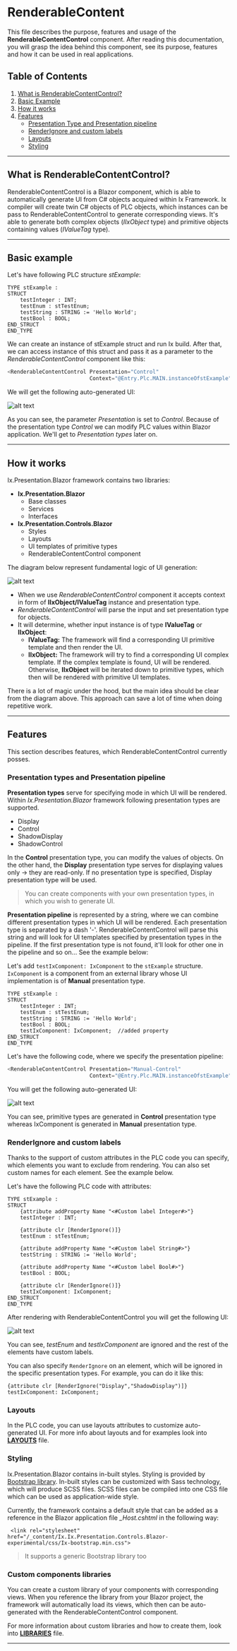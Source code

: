 # RenderableContent

This file describes the purpose, features and usage of the **RenderableContentControl** component. After reading this documentation, you will grasp the idea behind this component, see its purpose, features and how it can be used in real applications.

## Table of Contents
1. [What is RenderableContentControl?](#id-RenderableContentControl)
2. [Basic Example](#id-bacisexample)
3. [How it works](#id-howitworks)
4. [Features](#id-features)
    - [Presentation Type and Presentation pipeline](#id-presentation)
    - [RenderIgnore and custom labels](#id-renderingore)
    - [Layouts](#id-layouts)
    - [Styling](#id-styling)
    
 ---   
<!-- ----------------------------------------------------------------------------------- -->
<div id='id-RenderableContentControl'/>

## What is RenderableContentControl?
RenderableContentControl is a Blazor component, which is able to automatically generate UI from C# objects acquired within Ix Framework. Ix compiler will create twin C# objects of PLC objects, which instances can be pass to RenderableContentControl to generate corresponding views. It's able to generate both complex objects (*IIxObject* type) and primitive objects containing values (*IValueTag* type).

 ---   

<!-- ----------------------------------------------------------------------------------- -->
<div id='id-bacisexample'/>

## Basic example
Let's have following PLC structure *stExample*:
```T
TYPE stExample :
STRUCT
	testInteger : INT;
	testEnum : stTestEnum;
	testString : STRING := 'Hello World';
	testBool : BOOL;
END_STRUCT
END_TYPE
```
We can create an instance of stExample struct and run Ix build. After that, we can access instance of this struct and pass it as a parameter to the *RenderableContentControl* component like this:
```C#
<RenderableContentControl Presentation="Control"
                          Context="@Entry.Plc.MAIN.instanceOfstExample"/>
```
We will get the following auto-generated UI:

![alt text](assets/test_example.png "Generated UI from stExample")

As you can see, the parameter *Presentation* is set to *Control*. Because of the presentation type *Control* we can modify PLC values within Blazor application. We'll get to *Presentation types* later on.

 ---   
<!-- ----------------------------------------------------------------------------------- -->
<div id='id-howitworks'/>

## How it works
Ix.Presentation.Blazor framework contains two libraries: 
- **Ix.Presentation.Blazor**
    - Base classes
    - Services 
    - Interfaces 
- **Ix.Presentation.Controls.Blazor** 
    - Styles
    - Layouts
    - UI templates of primitive types
    - RenderableContentControl component

The diagram below represent fundamental logic of UI generation:

![alt text](assets/logic.png "Diagram of UI logic generation")

- When we use *RenderableContentControl* component it accepts context in form of **IIxObject/IValueTag** instance and presentation type.
- *RenderableContentControl* will parse the input and set presentation type for objects. 
- It will determine, whether input instance is of type **IValueTag** or **IIxObject**:
    - **IValueTag:** The framework will find a corresponding UI primitive template and then render the UI.
    - **IIxObject:** The framework will try to find a corresponding UI complex template. If the complex template is found, UI will be rendered. Otherwise, **IIxObject** will be iterated down to primitive types, which then will be rendered with primitive UI templates.

There is a lot of magic under the hood, but the main idea should be clear from the diagram above. This approach can save a lot of time when doing repetitive work.
<!-- ----------------------------------------------------------------------------------- -->

---
<div id='id-features'/>

## Features
This section describes features, which RenderableContentControl currently posses.
<div id='id-presentation'/>

### **Presentation types and Presentation pipeline**

**Presentation types** serve for specifying mode in which UI will be rendered. Within *Ix.Presentation.Blazor* framework following presentation types are supported.
- Display
- Control
- ShadowDisplay
- ShadowControl

In the **Control** presentation type, you can modify the values of objects. On the other hand, the **Display** presentation type serves for displaying values only -> they are read-only. If no presentation type is specified, Display presentation type will be used.

> You can create components with your own presentation types, in which you wish to generate UI. 

**Presentation pipeline** is represented by a string, where we can combine different presentation types in which UI will be rendered. 
Each presentation type is separated by a dash '-'. RenderableContentControl will parse this string and will look for UI templates specified by presentation types in the pipeline. If the first presentation type is not found, it'll look for other one in the pipeline and so on... See the example below:

Let's add `testIxComponent: IxComponent` to the `stExample` structure. `IxComponent` is a component from an external library whose UI implementation is of **Manual** presentation type.

```
TYPE stExample :
STRUCT
	testInteger : INT;
	testEnum : stTestEnum;
	testString : STRING := 'Hello World';
	testBool : BOOL;
	testIxComponent: IxComponent;  //added property
END_STRUCT
END_TYPE

```
Let's have the following code, where we specify the presentation pipeline:
```C#
<RenderableContentControl Presentation="Manual-Control"
                          Context="@Entry.Plc.MAIN.instanceOfstExample"/>
```
You will get the following auto-generated UI:

![alt text](assets/pipeline.png "UI generated with presentation pipeline")

You can see, primitive types are generated in **Control** presentation type whereas IxComponent is generated in **Manual** presentation type.

<div id='id-renderingore'/>

### **RenderIgnore and custom labels**


Thanks to the support of custom attributes in the PLC code you can specify, which elements you want to exclude from rendering. You can also set custom names for each element. See the example below.

Let's have the following PLC code with attributes:
```
TYPE stExample :
STRUCT
	{attribute addProperty Name "<#Custom label Integer#>"}
	testInteger : INT;

	{attribute clr [RenderIgnore()]}
	testEnum : stTestEnum;

	{attribute addProperty Name "<#Custom label String#>"}
	testString : STRING := 'Hello World';

	{attribute addProperty Name "<#Custom label Bool#>"}
	testBool : BOOL;

	{attribute clr [RenderIgnore()]}
	testIxComponent: IxComponent;
END_STRUCT
END_TYPE
```

After rendering with RenderableContentControl you will get the following UI:

![alt text](assets/renderignore_labels.png "Renderignore and custom labels")

You can see, *testEnum* and *testIxComponent* are ignored and the rest of the elements have custom labels.

You can also specify `RenderIgnore` on an element, which will be ignored in the specific presentation types. For example, you can do it like this:

```
{attribute clr [RenderIgnore("Display","ShadowDisplay")]}
testIxComponent: IxComponent;
```

<div id='id-layouts'/>

### **Layouts**
In the PLC code, you can use layouts attributes to customize auto-generated UI. 
For more info about layouts and for examples look into **[LAYOUTS](LAYOUTS.MD)** file.
<div id='id-styling'/>

### **Styling**
Ix.Presentation.Blazor contains in-built styles. Styling is provided by [Bootstrap library](https://getbootstrap.com/). In-built styles can be customized with Sass technology, which will produce SCSS files. SCSS files can be compiled into one CSS file which can be used as application-wide style.

Currently, the framework contains a default style that can be added as a reference in the Blazor application file *_Host.cshtml* in the following way:

```
 <link rel="stylesheet" href="/_content/Ix.Ix.Presentation.Controls.Blazor-experimental/css/Ix-bootstrap.min.css">
```

> It supports a generic Bootstrap library too

### **Custom components libraries**

You can create a custom library of your components with corresponding views. When you reference the library from your Blazor project, the framework will automatically load its views, which then can be auto-generated with the RenderableContentControl component.

For more information about custom libraries and how to create them, look into **[LIBRARIES](LIBRARIES.md)** file.



---
